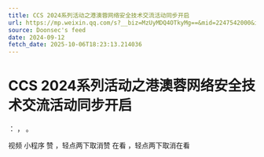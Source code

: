 ```yaml
---
title: CCS 2024系列活动之港澳蓉网络安全技术交流活动同步开启
url: https://mp.weixin.qq.com/s?__biz=MzUyMDQ4OTkyMg==&mid=2247542000&idx=2&sn=eb56b58da1f6e18d8568d10b34ee255a
source: Doonsec's feed
date: 2024-09-12
fetch_date: 2025-10-06T18:23:13.214036
---
```


# CCS 2024系列活动之港澳蓉网络安全技术交流活动同步开启

：
，
。

视频
小程序
赞
，轻点两下取消赞
在看
，轻点两下取消在看